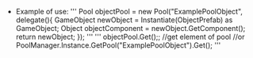 - Example of use:
'''
Pool<Object> objectPool = new Pool<Object>("ExamplePoolObject", delegate(){
    GameObject newObject = Instantiate(ObjectPrefab) as GameObject;
    Object objectComponent = newObject.GetComponent<ExampleComponent>();
    return newObject;
});
'''
'''
objectPool.Get();; //get element of pool
//or
PoolManager.Instance.GetPool("ExamplePoolObject").Get();
'''
